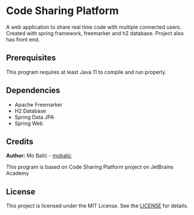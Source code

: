 # Code Sharing Platform

A web application to share real time code with multiple connected users. Created with spring framework, freemarker and h2 database. Project also has front end.

## Prerequisites

This program requires at least Java 11 to compile and run properly.

## Dependencies

- Apache Freemarker
- H2 Database
- Spring Data JPA
- Spring Web

## Credits

**Author:** Mo Balić - [mobalic](https://github.com/mobalic)

This program is based on Code Sharing Platform project on JetBrains Academy

## License

This project is licensed under the MIT License. See the [LICENSE](https://github.com/mobalic/Code-Sharing-Platform/blob/main/LICENSE) for details.
